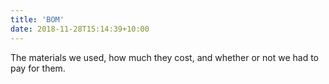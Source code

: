 ```yaml
---
title: 'BOM'
date: 2018-11-28T15:14:39+10:00
---
```

The materials we used, how much they cost, and whether or not we had to pay for them.

